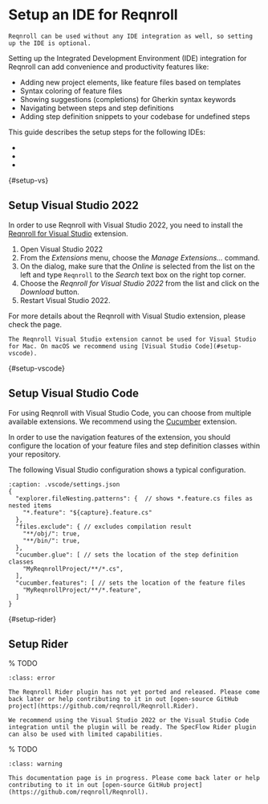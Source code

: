 # Setup an IDE for Reqnroll

```{tip}
Reqnroll can be used without any IDE integration as well, so setting up the IDE is optional.
```

Setting up the Integrated Development Environment (IDE) integration for Reqnroll can add convenience and productivity features like:

* Adding new project elements, like feature files based on templates
* Syntax coloring of feature files
* Showing suggestions (completions) for Gherkin syntax keywords
* Navigating between steps and step definitions
* Adding step definition snippets to your codebase for undefined steps

This guide describes the setup steps for the following IDEs:

* [](#setup-vs)
* [](#setup-vscode)
* [](#setup-rider)

{#setup-vs}
## Setup Visual Studio 2022

In order to use Reqnroll with Visual Studio 2022, you need to install the [Reqnroll for Visual Studio](TODO) extension.

1. Open Visual Studio 2022
2. From the *Extensions* menu, choose the *Manage Extensions...* command.
3. On the dialog, make sure that the *Online* is selected from the list on the left and type `Reqnroll` to the *Search* text box on the right top corner.
4. Choose the *Reqnroll for Visual Studio 2022* from the list and click on the *Download* button.
5. Restart Visual Studio 2022.

For more details about the Reqnroll with Visual Studio extension, please check the [](../ide-integrations/visual-studio/index) page.

```{hint}
The Reqnroll Visual Studio extension cannot be used for Visual Studio for Mac. On macOS we recommend using [Visual Studio Code](#setup-vscode).
```

{#setup-vscode}
## Setup Visual Studio Code

For using Reqnroll with Visual Studio Code, you can choose from multiple available extensions. We recommend using the [Cucumber](https://marketplace.visualstudio.com/items?itemName=CucumberOpen.cucumber-official) extension.

In order to use the navigation features of the extension, you should configure the location of your feature files and step definition classes within your repository.

The following Visual Studio configuration shows a typical configuration.

```{code-block} json
:caption: .vscode/settings.json
{
  "explorer.fileNesting.patterns": {  // shows *.feature.cs files as nested items
    "*.feature": "${capture}.feature.cs"
  },
  "files.exclude": { // excludes compilation result
    "**/obj/": true,
    "**/bin/": true,
  },
  "cucumber.glue": [ // sets the location of the step definition classes
    "MyReqnrollProject/**/*.cs",
  ],
  "cucumber.features": [ // sets the location of the feature files
    "MyReqnrollProject/**/*.feature",
  ]
}
```

{#setup-rider}
## Setup Rider

% TODO
```{admonition} Rider plugin is not available yet
:class: error

The Reqnroll Rider plugin has not yet ported and released. Please come back later or help contributing to it in out [open-source GitHub project](https://github.com/reqnroll/Reqnroll.Rider).

We recommend using the Visual Studio 2022 or the Visual Studio Code integration until the plugin will be ready. The SpecFlow Rider plugin can also be used with limited capabilities.
```


% TODO
```{admonition} Documentation is in progress
:class: warning

This documentation page is in progress. Please come back later or help contributing to it in out [open-source GitHub project](https://github.com/reqnroll/Reqnroll).
```
